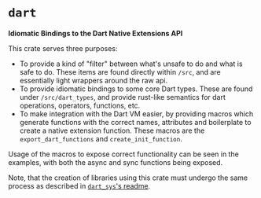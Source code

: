 # `dart`
**Idiomatic Bindings to the Dart Native Extensions API**

This crate serves three purposes: 
- To provide a kind of "filter" between what's unsafe to do and what is safe to do. 
  These items are found directly within `/src`, and are essentially light wrappers 
  around the raw api.
- To provide idiomatic bindings to some core Dart types. These are found under 
  `/src/dart_types`, and provide rust-like semantics for dart operations, operators,
   functions, etc.
- To make integration with the Dart VM easier, by providing macros which generate 
  functions with the correct names, attributes and boilerplate to create a native
  extension function. These macros are the `export_dart_functions` and
  `create_init_function`.
  
Usage of the macros to expose correct functionality can be seen in the examples, with
both the async and sync functions being exposed. 

Note, that the creation of libraries using this crate must undergo the same process
as described in [`dart_sys`'s readme](https://github.com/optimisticpeach/dart-sys).
